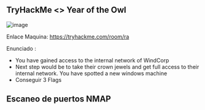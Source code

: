 ## TryHackMe  <> Year of the Owl

![image](https://github.com/Esevka/CTF/assets/139042999/ca6e2244-bb5a-4fb4-ad4a-c543249c58a3)

Enlace Maquina: https://tryhackme.com/room/ra

Enunciado : 

  - You have gained access to the internal network of WindCorp
  - Next step would be to take their crown jewels and get full access to their internal network. You have spotted a new windows machine
  - Conseguir 3 Flags

## Escaneo de puertos NMAP


